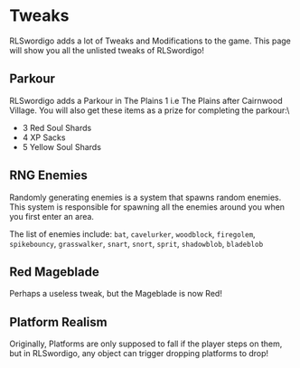 # Tweaks
RLSwordigo adds a lot of Tweaks and Modifications to the game. This page will show you all the unlisted tweaks of RLSwordigo!

## Parkour
RLSwordigo adds a Parkour in The Plains 1 i.e The Plains after Cairnwood Village. You will also get these items as a prize for completing the parkour:\
- 3 Red Soul Shards
- 4 XP Sacks
- 5 Yellow Soul Shards

## RNG Enemies
Randomly generating enemies is a system that spawns random enemies. This system is responsible for spawning all the enemies around you when you first enter an area.

The list of enemies include: `bat`, `cavelurker`, `woodblock`, `firegolem`, `spikebouncy`, `grasswalker`, `snart`, `snort`, `sprit`, `shadowblob`, `bladeblob`

## Red Mageblade
Perhaps a useless tweak, but the Mageblade is now Red!

## Platform Realism
Originally, Platforms are only supposed to fall if the player steps on them, but in RLSwordigo, any object can trigger dropping platforms to drop!
